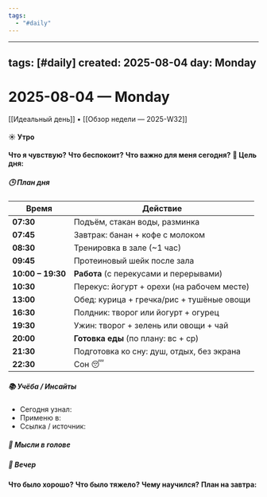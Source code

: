 ```yaml
---
tags:
  - "#daily"
---
```

---
tags: [#daily]
created: 2025-08-04
day: Monday
---
# 2025-08-04 — Monday

[[Идеальный день]] • [[Обзор недели — 2025-W32]]

#### ☀️ Утро
**Что я чувствую?**
**Что беспокоит?**
**Что важно для меня сегодня?**
**🎯 Цель дня:**

##### 🕒 План дня

| Время             | Действие                                   |
| ----------------- | ------------------------------------------ |
| **07:30**         | Подъём, стакан воды, разминка              |
| **07:45**         | Завтрак: банан + кофе с молоком            |
| **08:30**         | Тренировка в зале (~1 час)                 |
| **09:45**         | Протеиновый шейк после зала                |
| **10:00 – 19:30** | **Работа** (с перекусами и перерывами)     |
| **10:30**         | Перекус: йогурт + орехи (на рабочем месте) |
| **13:00**         | Обед: курица + гречка/рис + тушёные овощи  |
| **16:30**         | Полдник: творог или йогурт + огурец        |
| **19:30**         | Ужин: творог + зелень или овощи + чай      |
| **20:00**         | **Готовка еды** (по плану: вс + ср)        |
| **21:30**         | Подготовка ко сну: душ, отдых, без экрана  |
| **22:30**         | Сон 😴                                     |

##### 📚 Учёба / Инсайты
- Сегодня узнал:
- Применю в:
- Ссылка / источник:
##### 💭 Мысли в голове

##### 🌙 Вечер
**Что было хорошо?**
**Что было тяжело?**
**Чему научился?**
**План на завтра:**